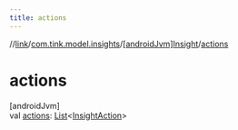 ```yaml
---
title: actions
---
```

//[link](../../../index.html)/[com.tink.model.insights](../index.html)/[[androidJvm]Insight](index.html)/[actions](actions.html)



# actions



[androidJvm]\
val [actions](actions.html): [List](https://kotlinlang.org/api/latest/jvm/stdlib/kotlin.collections/-list/index.html)&lt;[InsightAction](../[android-jvm]-insight-action/index.html)&gt;




